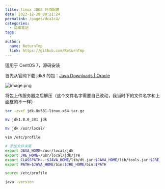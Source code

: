 ```yaml
---
title: linux JDK8 环境配置
date: 2023-12-20 09:21:24
permalink: /pages/dca1c4/
categories:
  - 运维笔记
tags:
  - 
author: 
  name: ReturnTmp
  link: https://github.com/ReturnTmp
---
```


适用于 CentOS 7，源码安装

首先从官网下载 jdk8 的包：[Java Downloads | Oracle](https://www.oracle.com/java/technologies/downloads/#java8)

![image.png](https://cdn.jsdelivr.net/gh/Returntmp/blog-image@main/blog/202312200924522.png)


将包上传服务器之后解压（这个文件名字需要自己改动，我当时下的文件名字和上面框的不一样）

```bash
tar -zvxf jdk-8u381-linux-x64.tar.gz

mv jdk1.8.0_381 jdk

mv jdk /usr/local/

vim /etc/profile

# 添加文件末尾
export JAVA_HOME=/usr/local/jdk
export JRE_HOME=/usr/local/jdk/jre
export CLASSPATH=.:$JAVA_HOME/lib/dt.jar:$JAVA_HOME/lib/tools.jar:$JRE_HOME/lib
export PATH=$JAVA_HOME/bin:$JRE_HOME/bin:$PATH

source /etc/profile

java -version

```
